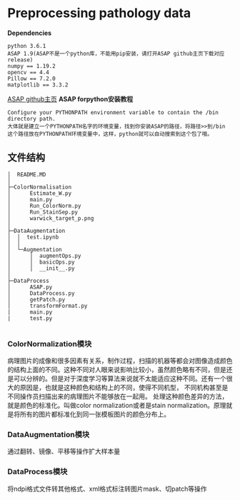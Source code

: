 <!--
 * @Author: TJUZQC
 * @Date: 2020-09-27 14:20:01
 * @LastEditors: TJUZQC
 * @LastEditTime: 2020-09-29 00:33:18
 * @Description: None
-->
# Preprocessing pathology data
**Dependencies**
```
python 3.6.1
ASAP 1.9(ASAP不是一个python库，不能用pip安装，请打开ASAP github主页下载对应release)
numpy == 1.19.2
opencv == 4.4
Pillow == 7.2.0
matplotlib == 3.3.2
```
[ASAP github主页](https://github.com/computationalpathologygroup/ASAP.git)
**ASAP forpython安装教程**
```
Configure your PYTHONPATH environment variable to contain the /bin directory path.
大体就是建立一个PYTHONPATH名字的环境变量，找到你安装ASAP的路径，将路径>>到/bin 这个路径放在PYTHONPATH环境变量中，这样，python就可以自动搜索到这个包了哦。
```
## 文件结构
```
│  README.MD
│  
├─ColorNormalisation
│      Estimate_W.py
│      main.py
│      Run_ColorNorm.py
│      Run_StainSep.py
│      warwick_target_p.png
│      
├─DataAugmentation
│  │  test.ipynb
│  │  
│  └─Augmentation
│      │  augmentOps.py
│      │  basicOps.py
│      │  __init__.py
│              
├─DataProcess
│      ASAP.py
│      DataProcess.py
│      getPatch.py
│      transformFormat.py
|      main.py
|      test.py
        
```
### ColorNormalization模块
病理图片的成像和很多因素有关系，制作过程，扫描的机器等都会对图像造成颜色的结构上面的不同。这种不同对人眼来说影响比较小，虽然颜色略有不同，但是还是可以分辨的。但是对于深度学习等算法来说就不太能适应这种不同。还有一个很大的原因是，也就是这种颜色和结构上的不同，使得不同机型， 不同机构甚至是不同操作员扫描出来的病理图片不能够放在一起用。
处理这种颜色差异的方法，就是颜色的标准化。叫做color normalization或者是stain normalization。原理就是将所有的图片都标准化到同一张模板图片的颜色分布上。

### DataAugmentation模块
通过翻转、镜像、平移等操作扩大样本量

### DataProcess模块
将ndpi格式文件转其他格式、xml格式标注转图片mask、切patch等操作